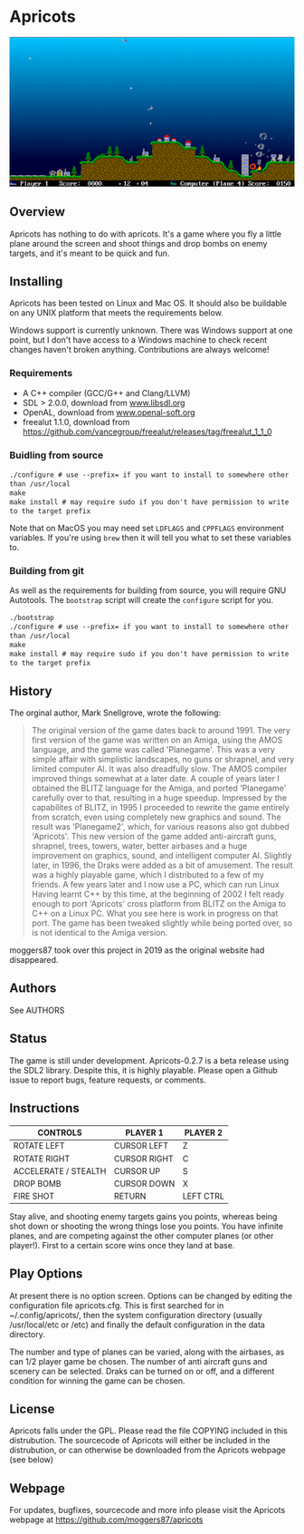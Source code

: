 Apricots
========

![A screenshot of the game](./apricots.png)

Overview
--------

Apricots has nothing to do with apricots. It's a game where you fly a little
plane around the screen and shoot things and drop bombs on enemy targets, and
it's meant to be quick and fun.

Installing
----------

Apricots has been tested on Linux and Mac OS. It should also be buildable on
any UNIX platform that meets the requirements below.

Windows support is currently unknown. There was Windows support at one point,
but I don't have access to a Windows machine to check recent changes haven't
broken anything. Contributions are always welcome!

### Requirements

- A C++ compiler (GCC/G++ and Clang/LLVM)
- SDL > 2.0.0, download from www.libsdl.org
- OpenAL, download from www.openal-soft.org
- freealut 1.1.0, download from https://github.com/vancegroup/freealut/releases/tag/freealut_1_1_0

### Buidling from source

```
./configure # use --prefix= if you want to install to somewhere other than /usr/local
make
make install # may require sudo if you don't have permission to write to the target prefix
```

Note that on MacOS you may need set `LDFLAGS` and `CPPFLAGS` environment
variables. If you're using `brew` then it will tell you what to set these
variables to.

### Building from git

As well as the requirements for building from source, you will require GNU
Autotools. The `bootstrap` script will create the `configure` script for you.

```
./bootstrap
./configure # use --prefix= if you want to install to somewhere other than /usr/local
make
make install # may require sudo if you don't have permission to write to the target prefix
```

History
-------

The orginal author, Mark Snellgrove, wrote the following:

> The original version of the game dates back to around 1991. The very first
> version of the game was written on an Amiga, using the AMOS language, and the
> game was called 'Planegame'. This was a very simple affair with simplistic
> landscapes, no guns or shrapnel, and very limited computer AI. It was also
> dreadfully slow. The AMOS compiler improved things somewhat at a later date.
> A couple of years later I obtained the BLITZ language for the Amiga, and
> ported 'Planegame' carefully over to that, resulting in a huge speedup.
> Impressed by the capabilites of BLITZ, in 1995 I proceeded to rewrite the
> game entirely from scratch, even using completely new graphics and sound. The
> result was 'Planegame2', which, for various reasons also got dubbed
> 'Apricots'. This new version of the game added anti-aircraft guns, shrapnel,
> trees, towers, water, better airbases and a huge improvement on graphics,
> sound, and intelligent computer AI. Slightly later, in 1996, the Draks were
> added as a bit of amusement. The result was a highly playable game, which I
> distributed to a few of my friends. A few years later and I now use a PC,
> which can run Linux  Having learnt C++ by this time, at the beginning of 2002
> I felt ready enough to port 'Apricots' cross platform from BLITZ on the Amiga
> to C++ on a Linux PC. What you see here is work in progress on that port. The
> game has been tweaked slightly while being ported over, so is not identical
> to the Amiga version.

moggers87 took over this project in 2019 as the original website had
disappeared.

Authors
-------

See AUTHORS

Status
------

The game is still under development. Apricots-0.2.7 is a beta release using the
SDL2 library. Despite this, it is highly playable. Please open a Github issue to
report bugs, feature requests, or comments.


Instructions
------------

CONTROLS                 |     PLAYER 1          |   PLAYER 2
-------------------------|-----------------------|-----------
ROTATE LEFT              |     CURSOR LEFT       |   Z
ROTATE RIGHT             |     CURSOR RIGHT      |   C
ACCELERATE / STEALTH     |     CURSOR UP         |   S
DROP BOMB                |     CURSOR DOWN       |   X
FIRE SHOT                |     RETURN            |   LEFT CTRL

Stay alive, and shooting enemy targets gains you points, whereas being shot
down or shooting the wrong things lose you points. You have infinite planes,
and are competing against the other computer planes (or other player!). First
to a certain score wins once they land at base.

Play Options
------------

At present there is no option screen. Options can be changed by editing the
configuration file apricots.cfg. This is first searched for in
~/.config/apricots/, then the system configuration directory (usually
/usr/local/etc or /etc) and finally the default configuration in the data
directory.

The number and type of planes can be varied, along with the airbases, as can
1/2 player game be chosen. The number of anti aircraft guns and scenery can be
selected. Draks can be turned on or off, and a different condition for winning
the game can be chosen.

License
-------

Apricots falls under the GPL. Please read the file COPYING included in this
distrubution. The sourcecode of Apricots will either be included in the
distrubution, or can otherwise be downloaded from the Apricots webpage (see
below)

Webpage
-------

For updates, bugfixes, sourcecode and more info please visit the Apricots
webpage at https://github.com/moggers87/apricots

